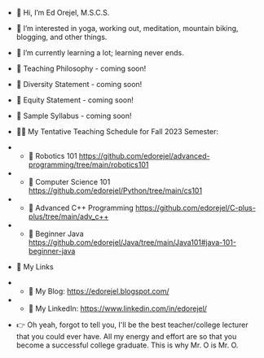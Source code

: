 - 👋 Hi, I’m Ed Orejel, M.S.C.S.
- 👀 I’m interested in yoga, working out, meditation, mountain biking, blogging, and other things.
- 🌱 I’m currently learning a lot; learning never ends.

- :pencil: Teaching Philosophy - coming soon!
- :pencil: Diversity Statement - coming soon!
- :pencil: Equity Statement - coming soon!
- :pencil: Sample Syllabus - coming soon!
- :man_teacher: My Tentative Teaching Schedule for Fall 2023 Semester:
- - :file_folder: Robotics 101 https://github.com/edorejel/advanced-programming/tree/main/robotics101
- - :file_folder: Computer Science 101 https://github.com/edorejel/Python/tree/main/cs101
- - :file_folder: Advanced C++ Programming https://github.com/edorejel/C-plus-plus/tree/main/adv_c++
- - :file_folder: Beginner Java https://github.com/edorejel/Java/tree/main/Java101#java-101-beginner-java
- :link: My Links
- - :pencil: My Blog: https://edorejel.blogspot.com/
- - :dart: My LinkedIn: https://www.linkedin.com/in/edorejel/
- :point_right: Oh yeah, forgot to tell you, I'll be the best teacher/college lecturer that you could ever have. All my energy and effort are so that you become a successful college graduate. This is why Mr. O is Mr. O.



<!---
edorejel/edorejel is a ✨ special ✨ repository because its `README.md` (this file) appears on your GitHub profile.
You can click the Preview link to take a look at your changes.
--->
